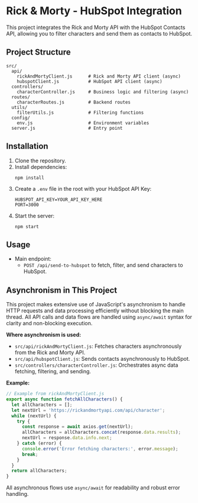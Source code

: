 # Rick & Morty - HubSpot Integration

This project integrates the Rick and Morty API with the HubSpot Contacts API, allowing you to filter characters and send them as contacts to HubSpot.

## Project Structure

```
src/
  api/
    rickAndMortyClient.js      # Rick and Morty API client (async)
    hubspotClient.js           # HubSpot API client (async)
  controllers/
    characterController.js     # Business logic and filtering (async)
  routes/
    characterRoutes.js         # Backend routes
  utils/
    filterUtils.js             # Filtering functions
  config/
    env.js                     # Environment variables
  server.js                    # Entry point
```

## Installation

1. Clone the repository.
2. Install dependencies:
   ```
   npm install
   ```
3. Create a `.env` file in the root with your HubSpot API Key:
   ```
   HUBSPOT_API_KEY=YOUR_API_KEY_HERE
   PORT=3000
   ```
4. Start the server:
   ```
   npm start
   ```

## Usage

- Main endpoint:
  - `POST /api/send-to-hubspot` to fetch, filter, and send characters to HubSpot.

## Asynchronism in This Project

This project makes extensive use of JavaScript's asynchronism to handle HTTP requests and data processing efficiently without blocking the main thread. All API calls and data flows are handled using `async/await` syntax for clarity and non-blocking execution.

**Where asynchronism is used:**
- `src/api/rickAndMortyClient.js`: Fetches characters asynchronously from the Rick and Morty API.
- `src/api/hubspotClient.js`: Sends contacts asynchronously to HubSpot.
- `src/controllers/characterController.js`: Orchestrates async data fetching, filtering, and sending.

**Example:**
```js
// Example from rickAndMortyClient.js
export async function fetchAllCharacters() {
  let allCharacters = [];
  let nextUrl = 'https://rickandmortyapi.com/api/character';
  while (nextUrl) {
    try {
      const response = await axios.get(nextUrl);
      allCharacters = allCharacters.concat(response.data.results);
      nextUrl = response.data.info.next;
    } catch (error) {
      console.error('Error fetching characters:', error.message);
      break;
    }
  }
  return allCharacters;
}
```

All asynchronous flows use `async/await` for readability and robust error handling.
